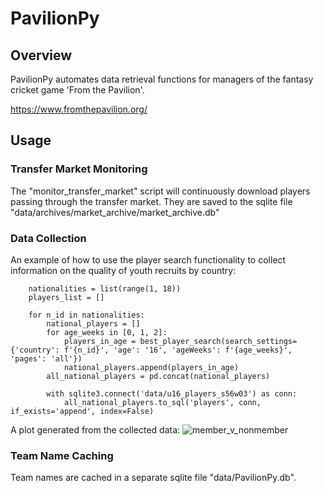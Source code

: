 # PavilionPy
## Overview

PavilionPy automates data retrieval functions for managers of the fantasy cricket game 'From the Pavilion'.

https://www.fromthepavilion.org/

## Usage
### Transfer Market Monitoring
The "monitor_transfer_market" script will continuously download players passing through the transfer market. They are saved to the sqlite file "data/archives/market_archive/market_archive.db"

### Data Collection
An example of how to use the player search functionality to collect information on the quality of youth recruits by country:

```
    nationalities = list(range(1, 18))
    players_list = []

    for n_id in nationalities:
        national_players = []
        for age_weeks in [0, 1, 2]:
            players_in_age = best_player_search(search_settings={'country': f'{n_id}', 'age': '16', 'ageWeeks': f'{age_weeks}', 'pages': 'all'})
            national_players.append(players_in_age)
        all_national_players = pd.concat(national_players)

        with sqlite3.connect('data/u16_players_s56w03') as conn:
            all_national_players.to_sql('players', conn, if_exists='append', index=False)
```

A plot generated from the collected data: 
![member_v_nonmember](https://github.com/GeorgeTownsendd/PavilionPy/assets/7286540/cbe32969-e32f-4ebb-95e3-1d8810d94167)

### Team Name Caching
Team names are cached in a separate sqlite file "data/PavilionPy.db". 

